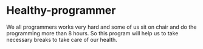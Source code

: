 # Healthy-programmer
We all programmers works very hard and some of us sit on chair and do the programming more than 8 hours. So this program will help us to take necessary breaks to take care of our health.
